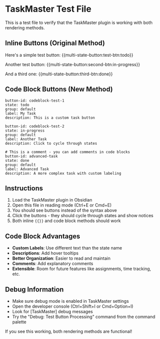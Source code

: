 # TaskMaster Test File

This is a test file to verify that the TaskMaster plugin is working with both rendering methods.

## Inline Buttons (Original Method)

Here's a simple test button: {{multi-state-button:test-btn:todo}}

Another test button: {{multi-state-button:second-btn:in-progress}}

And a third one: {{multi-state-button:third-btn:done}}

## Code Block Buttons (New Method)

```taskmaster
button-id: codeblock-test-1
state: todo
group: default
label: My Task
description: This is a custom task button
```

```taskmaster
button-id: codeblock-test-2
state: in-progress
group: default
label: Another Task
description: Click to cycle through states
```

```taskmaster
# This is a comment - you can add comments in code blocks
button-id: advanced-task
state: done
group: default
label: Advanced Task
description: A more complex task with custom labeling
```

## Instructions

1. Load the TaskMaster plugin in Obsidian
2. Open this file in reading mode (Ctrl+E or Cmd+E)
3. You should see buttons instead of the syntax above
4. Click the buttons - they should cycle through states and show notices
5. Both inline `{{}}` and code block methods should work

## Code Block Advantages

- **Custom Labels**: Use different text than the state name
- **Descriptions**: Add hover tooltips
- **Better Organization**: Easier to read and maintain
- **Comments**: Add explanatory comments
- **Extensible**: Room for future features like assignments, time tracking, etc.

## Debug Information

- Make sure debug mode is enabled in TaskMaster settings
- Open the developer console (Ctrl+Shift+I or Cmd+Option+I) 
- Look for [TaskMaster] debug messages
- Try the "Debug: Test Button Processing" command from the command palette

If you see this working, both rendering methods are functional!

